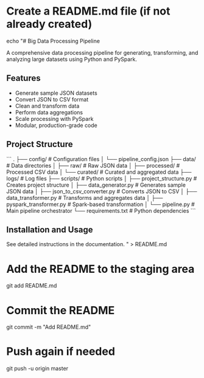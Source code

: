 # Create a README.md file (if not already created)
echo "# Big Data Processing Pipeline

A comprehensive data processing pipeline for generating, transforming, and analyzing large datasets using Python and PySpark.

## Features

- Generate sample JSON datasets
- Convert JSON to CSV format
- Clean and transform data
- Perform data aggregations
- Scale processing with PySpark
- Modular, production-grade code

## Project Structure

\`\`\`
.
├── config/                 # Configuration files
│   └── pipeline_config.json
├── data/                   # Data directories
│   ├── raw/                # Raw JSON data
│   ├── processed/          # Processed CSV data
│   └── curated/            # Curated and aggregated data
├── logs/                   # Log files
├── scripts/                # Python scripts
│   ├── project_structure.py   # Creates project structure
│   ├── data_generator.py      # Generates sample JSON data
│   ├── json_to_csv_converter.py  # Converts JSON to CSV
│   ├── data_transformer.py    # Transforms and aggregates data
│   ├── pyspark_transformer.py # Spark-based transformation
│   └── pipeline.py            # Main pipeline orchestrator
└── requirements.txt        # Python dependencies
\`\`\`

## Installation and Usage

See detailed instructions in the documentation.
" > README.md

# Add the README to the staging area
git add README.md

# Commit the README
git commit -m "Add README.md"

# Push again if needed
git push -u origin master